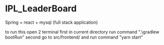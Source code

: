 # IPL_LeaderBoard
Spring + react + mysql (full stack application)

to run this 
open 2 terminal
first in current directory run command ".\gradlew bootRun" 
second go to src/frontend/ and run command "yarn start"
